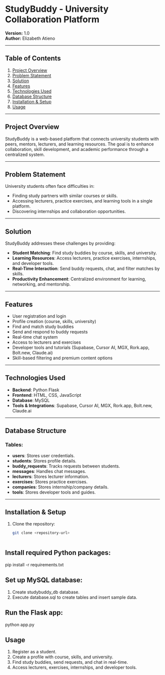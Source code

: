 # StudyBuddy - University Collaboration Platform

**Version:** 1.0  
**Author:** Elizabeth Atieno  

---

## Table of Contents
1. [Project Overview](#project-overview)  
2. [Problem Statement](#problem-statement)  
3. [Solution](#solution)  
4. [Features](#features)  
5. [Technologies Used](#technologies-used)  
6. [Database Structure](#database-structure)  
7. [Installation & Setup](#installation--setup)  
8. [Usage](#usage)   

---

## Project Overview
StudyBuddy is a web-based platform that connects university students with peers, mentors, lecturers, and learning resources. The goal is to enhance collaboration, skill development, and academic performance through a centralized system.  

---

## Problem Statement
University students often face difficulties in:  
- Finding study partners with similar courses or skills.  
- Accessing lecturers, practice exercises, and learning tools in a single platform.  
- Discovering internships and collaboration opportunities.  

---

## Solution
StudyBuddy addresses these challenges by providing:  
- **Student Matching**: Find study buddies by course, skills, and university.  
- **Learning Resources**: Access lecturers, practice exercises, internships, and developer tools.  
- **Real-Time Interaction**: Send buddy requests, chat, and filter matches by skills.  
- **Productivity Enhancement**: Centralized environment for learning, networking, and mentorship.  

---

## Features
- User registration and login  
- Profile creation (course, skills, university)  
- Find and match study buddies  
- Send and respond to buddy requests  
- Real-time chat system  
- Access to lecturers and exercises  
- Developer tools and tutorials (Supabase, Cursor AI, MGX, Rork.app, Bolt.new, Claude.ai)  
- Skill-based filtering and premium content options  

---

## Technologies Used
- **Backend**: Python Flask  
- **Frontend**: HTML, CSS, JavaScript  
- **Database**: MySQL  
- **Tools & Integrations**: Supabase, Cursor AI, MGX, Rork.app, Bolt.new, Claude.ai  

---

## Database Structure
### Tables:
- **users**: Stores user credentials.  
- **students**: Stores profile details.  
- **buddy_requests**: Tracks requests between students.  
- **messages**: Handles chat messages.  
- **lecturers**: Stores lecturer information.  
- **exercises**: Stores practice exercises.  
- **companies**: Stores internship/company details.  
- **tools**: Stores developer tools and guides.  

---

## Installation & Setup
1. Clone the repository:  
   ```bash
   git clone <repository-url>
 
## Install required Python packages:
pip install -r requirements.txt

## Set up MySQL database:
1. Create studybuddy_db database.
2. Execute database.sql to create tables and insert sample data.

## Run the Flask app:
python app.py

## Usage
1. Register as a student.
2. Create a profile with course, skills, and university.
3. Find study buddies, send requests, and chat in real-time.
4. Access lecturers, exercises, internships, and developer tools.



